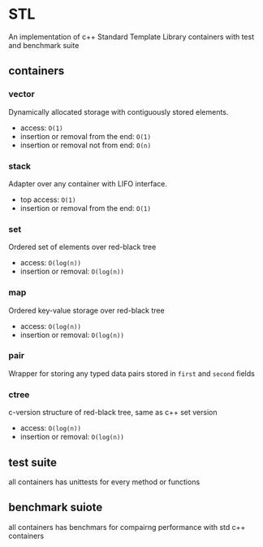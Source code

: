 # STL
An implementation of c++ Standard Template Library containers with test and benchmark suite


## containers
### vector
Dynamically allocated storage with contiguously stored elements.
 - access: `O(1)`
 - insertion or removal from the end: `O(1)`
 - insertion or removal not from end: `O(n)`

### stack
Adapter over any container with LIFO interface.
 - top access: `O(1)`
 - insertion or removal from the end: `O(1)`

### set
Ordered set of elements over red-black tree
 - access: `O(log(n))`
 - insertion or removal: `O(log(n))`

### map
Ordered key-value storage over red-black tree
 - access: `O(log(n))`
 - insertion or removal: `O(log(n))`

### pair
Wrapper for storing any typed data pairs stored in `first` and `second` fields

### ctree
c-version structure of red-black tree, same as c++ set version
 - access: `O(log(n))`
 - insertion or removal: `O(log(n))`

## test suite
all containers has unittests for every method or functions

## benchmark suiote
all containers has benchmars for compairng performance with std c++ containers
